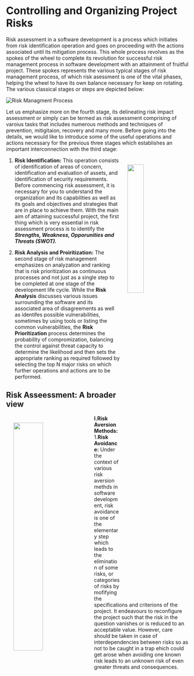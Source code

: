 # Controlling and Organizing Project Risks
Risk assessment in a software development is a process which initiates from risk identification operation and goes on proceeding with the actions associated until its mitigation process. 
This whole process revolves as the spokes of the wheel to complete its revolution for successful risk management process in software development with an attainment of fruitful project.
These spokes represents the various typical stages of risk management process, of which risk asessment is one of the vital phases, helping the wheel to have its own balance necessary for keep on rotating. The various classical stages or steps are depicted below:

![Risk Managment Process](https://i.ibb.co/LzX2yDH/stages.png)

Let us emphasize more on the fourth stage, its delineating risk impact assessment or simply can be termed as risk assessment comprising of varoius tasks that includes numerous methods and techniques of prevention, mitigitaion, recovery and many more.
Before going into the details, we would like to introduce some of the useful operations and actions necessary for the previous three stages which establishes an important interconnection with the third stage:

<img src="https://i.ibb.co/bLJVX8v/swot.png" width="30%" align="right" hspace="20" vspace="20">

1. **Risk Identification:**
This operation consists of identification of areas of concern, identification and evaluation of assets, and identification of security requirements.
Before commencing risk assessment, it is necessary for you to understand the organization and its capabilities as well as its goals and objectives and strategies that are in place to achieve them. 
With the main aim of attaining successful project, the first thing which is very essential in risk assessment process is to identify the ***Strengths, Weakness, Opporunities and Threats (SWOT).***


2. **Risk Analysis and Proiritization:**
The second stage of risk management emphasizes on analyzation and ranking that is risk prioritization as continuous processes and not just as a single step to be completed at one stage of the development life cycle.
While the **Risk Analysis** discusses various issues surrounding the software and its associated area of disagreements as well as identifes possible vulnerabilities, sometimes by using tools or listing the common vulnerabilities,
the **Risk Prioritization** process determines the probability of compromization, balancing the control against threat capacity to determine the likelihood 
and then sets the appropriate ranking as required followed by selecting the top N major risks on which further operations and actions are to be performed. 

## Risk Asseessment: A broader view
<img src="https://i.ibb.co/Kr0bbzZ/r-assessing.png" width="40%" align="left" hspace="20" vspace="20">

**I.Risk Aversion Methods:**
1.**Risk Avoidance:** Under the context of various risk aversion methds in software development, risk avoidance is one of the elementary step
which leads to the elimination of some risks, or categories of risks by mofifying the specifications and criterions of the project.
It endeavours to reconfigure the project such that the risk in the question vanishes or is reduced to an acceptable value. However, care should be taken in case of interdependencies between risks so as not to be caught in a trap ehich could get arose
when avoiding one known risk leads to an unknown risk of even greater threats and consequences.






 
